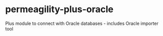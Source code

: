 permeagility-plus-oracle
========================

Plus module to connect with Oracle databases - includes Oracle importer tool
